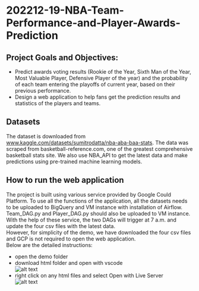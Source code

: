# 202212-19-NBA-Team-Performance-and-Player-Awards-Prediction

## Project Goals and Objectives:
- Predict awards voting results (Rookie of the Year, Sixth Man of the Year, Most Valuable Player, Defensive Player of the year) and the probability of each team entering the playoffs of current year, based on their previous performance.
- Design a web application to help fans get the prediction results and statistics of the players and teams.

## Datasets
The dataset is downloaded from www.kaggle.com/datasets/sumitrodatta/nba-aba-baa-stats. The data was scraped from basketball-reference.com, one of the greatest comprehensive basketball stats site. We also use NBA_API to get the latest data and make predictions using pre-trained machine learning models.

## How to run the web application
The project is built using various service provided by Google Could Platform. To use all the functions of the application, all the datasets needs to be uploaded to BigQuery and VM instance with installation of Airflow. Team_DAG.py and Player_DAG.py should also be uploaded to VM instance. With the help of these service, the two DAGs will trigger at 7 a.m. and update the four csv files with the latest data. \
However, for simplicity of the demo, we have downloaded the four csv files and GCP is not required to open the web application. \
Below are the detailed instructions:
- open the demo folder
- download html folder and open with vscode \
![alt text](figure/figure1.png?raw=true)
- right click on any html files and select Open with Live Server \
![alt text](figure/figure2.png?raw=true)
